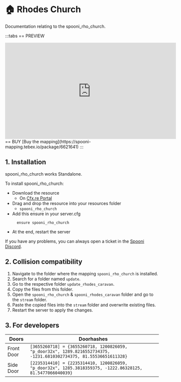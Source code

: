 # 🏠 Rhodes Church
Documentation relating to the spooni_rho_church.

:::tabs
== PREVIEW
<iframe width="560" height="315" src="https://dunb17ur4ymx4.cloudfront.net/packages/images/0e6bf382ac7e597d06355f1e4e667da155130022.png" frameborder="0" allow="accelerometer; autoplay; clipboard-write; encrypted-media; gyroscope; picture-in-picture; web-share" referrerpolicy="strict-origin-when-cross-origin" allowfullscreen></iframe>
== BUY
[Buy the mapping](https://spooni-mapping.tebex.io/package/6621641)
:::

## 1. Installation
spooni_rho_church works Standalone.  

To install spooni_rho_church:
- Download the resource
  - On [Cfx.re Portal](https://portal.cfx.re/)
- Drag and drop the resource into your resources folder
  - `spooni_rho_church`
- Add this ensure in your server.cfg
  ```
    ensure spooni_rho_church
  ```
- At the end, restart the server

If you have any problems, you can always open a ticket in the [Spooni Discord](https://discord.gg/spooni).

## 2. Collision compatibility <Badge type="danger" text="IMPORTANT"/>

1. Navigate to the folder where the mapping `spooni_rho_church` is installed.
2. Search for a folder named `update`.
3. Go to the respective folder `update_rhodes_caravan`. 
4. Copy the files from this folder.
5. Open the `spooni_rho_church` & `spooni_rhodes_caravan` folder and go to the `stream` folder.
6. Paste the copied files into the `stream` folder and overwrite existing files.
7. Restart the server to apply the changes.

## 3. For developers
| Doors                     | Doorhashes
|---------------------------|----------------------------------------------------------------------------------|
| Front Door                | `[3655260718] = {3655260718, 1200826059, "p_door32x", 1289.8216552734375, -1231.6810302734375, 81.55536651611328}`
| Side Door                 | `[2235314410] = {2235314410, 1200826059, "p_door32x", 1285.3818359375, -1222.86328125, 81.5477066040039}`